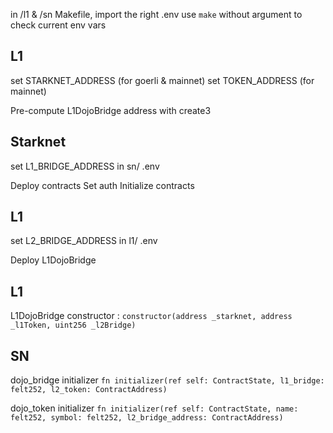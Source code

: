 in /l1 & /sn Makefile, import the right .env
use `make` without argument to check current env vars

## L1 

set STARKNET_ADDRESS (for goerli & mainnet)
set TOKEN_ADDRESS (for mainnet)

Pre-compute L1DojoBridge address with create3 

## Starknet

set L1_BRIDGE_ADDRESS in sn/ .env

Deploy contracts
Set auth
Initialize contracts

## L1

set L2_BRIDGE_ADDRESS in l1/ .env

Deploy L1DojoBridge




## L1
L1DojoBridge constructor :
`constructor(address _starknet, address _l1Token, uint256 _l2Bridge)`

## SN
dojo_bridge initializer 
`fn initializer(ref self: ContractState, l1_bridge: felt252, l2_token: ContractAddress)`

dojo_token initializer 
`fn initializer(ref self: ContractState, name: felt252, symbol: felt252, l2_bridge_address: ContractAddress)`


